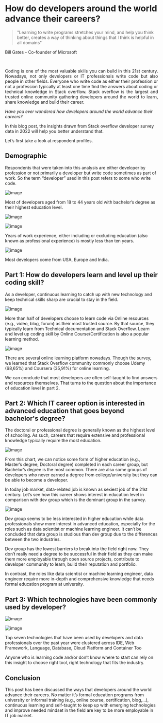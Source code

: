 # How do developers around the world advance their careers?
> "Learning to write programs stretches your mind, and help you think better, creates a way of thinking about things that I think is helpful in all domains"
<p>Bill Gates - Co-founder of Microsoft</p>

<br>

<p style="text-align: justify">Coding is one of the most valuable skills you can build in this 21st century. Nowadays, not only developers or IT professionals write code but also people in other fields. 
Everyone who write code as either their profession or not a profession typically at least one time find the answers about coding or technical knowledge in Stack overflow. 
Stack overflow is the largest and trusted online community gathering developers around the world to learn, share knowledge and build their career.</p>
<p><em>Have you ever wondered how developers around the world advance their careers?</em></p>
<p>In this blog post, the insights drawn from Stack overflow developer survey data in 2022 will help you better understand that.</p>
<p>Let’s first take a look at respondent profiles.</p>

<h2>Demographic</h2>
<p>Respondents that were taken into this analysis are either developer by profession or not primarily a developer but write code sometimes as part of work.
So the term “developer” used in this post refers to some who write code.</p>
<p ><img src="Images/Age_EduLevel.png" alt="image" ></p>
<p>Most of developers aged from 18 to 44 years old with bachelor’s degree as their highest education level.</p>
<p ><img src="Images/Years of work experience.png" alt="image" ></p>
<p ><img src="Images/YoE.png" alt="image" ></p>
<p>Years of work experience, either including or excluding education (also known as professional experience) is mostly less than ten years.</p>
<p ><img src="Images/Countries where developers come from.png" alt="image" ></p>
<p>Most developers come from USA, Europe and India.</p>

<h2>Part 1: How do developers learn and level up their coding skill?</h2>
<p>As a developer, continuous learning to catch up with new technology and keep technical skills sharp are crucial to stay in the field.</p>
<p ><img src="Images/CodeLearning.png" alt="image" ></p>
<p>More than half of developers choose to learn code via Online resources (e.g., video, blog, forum) as their most trusted source. By that source, they typically learn from Technical documentation and Stack Overflow. Learn and level up coding skill by Online Course/Certification is also a popular learning method.</p>
<p ><img src="Images/Learn code by online courses or certifications.png" alt="image" ></p>
<p>There are several online learning platform nowadays. Though the survey, we learned that Stack Overflow community commonly choose Udemy (68,65%) and Coursera (35,91%) for online learning.</p>
<p>We can conclude that most developers are often self-taught to find answers and resources themselves. That turns to the question about the importance of education level in part 2.</p>

<h2>Part 2: Which IT career option is interested in advanced education that goes beyond bachelor's degree?</h2>
<p>The doctoral or professional degree is generally known as the highest level of schooling. As such, careers that require extensive and professional knowledge typically require the most education.</p>
<p ><img src="Images/Highest education between careers.png" alt="image" ></p>
<p>From this chart, we can notice some form of higher education (e.g., Master’s degree, Doctoral degree) completed in each career group, but Bachelor’s degree is the most common. There are also some groups of developers who never earned a degree from college/university but they can be able to become a developer.</p>
<p>In today job market, data-related job is known as sexiest job of the 21st century. Let’s see how this career shows interest in education level in comparison with dev group which is the dominant group in the survey.</p>
<p ><img src="Images/EduLevel_by_Career.png" alt="image" ></p>
<p>Dev group seems to be less interested in higher education while data professionals show more interest in advanced education, especially for the roles such as data scientist or machine learning engineer. It can’t be concluded that data group is studious than dev group due to the differences between the two industries.</p>
<p>Dev group has the lowest barriers to break into the field right now. They don’t really need a degree to be successful in their field as they can make them more employable through open source projects, contribute to developer community to learn, build their reputation and portfolio.</p>
<p>In contrast, the roles like data scientist or machine learning engineer, data engineer require more in-depth and comprehensive knowledge that needs formal education program at university.</p>

<h2>Part 3: Which technologies have been commonly used by developer?</h2>
<p ><img src="Images/dev_technology_graph.png" alt="image" ></p>
<p ><img src="Images/data_technology_graph.png" alt="image" ></p>
<p>Top seven technologies that have been used by developers and data professionals over the past year were clustered across IDE, Web Framework, Language, Database, Cloud Platform and Container Too</p>
<p>Anyone who is learning code and/or don’t know where to start can rely on this insight to choose right tool, right technology that fits the industry.</p>

<h2>Conclusion</h2>
<p>This post has been discussed the ways that developers around the world advance their careers. No matter it’s formal education programs from university or informal training (e.g., online course, certification, blog,…), continuous learning and self-taught to keep up with emerging technologies and improve needed mindset in the field are key to be more employable in IT job market. </p>








